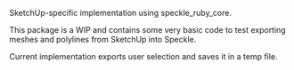 SketchUp-specific implementation using speckle_ruby_core.

This package is a WIP and contains some very basic code to test exporting meshes and polylines from SketchUp into Speckle.

Current implementation exports user selection and saves it in a temp file.
